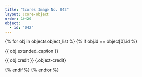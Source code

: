 ```yaml
---
title: "Scores Image No. 042"
layout: score-object
order: 10420
object:
  - id: "042"
---
```


{% for obj in objects.object_list %}
{% if obj.id == object[0].id %}

{{ obj.extended_caption }}

{{ obj.credit }} {.object-credit}

{% endif %}
{% endfor %}
